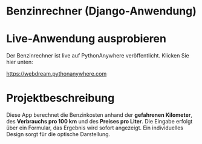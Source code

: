 # Benzinrechner (Django-Anwendung)

# Live-Anwendung ausprobieren

Der Benzinrechner ist live auf PythonAnywhere veröffentlicht. 
Klicken Sie hier unten:

https://webdream.pythonanywhere.com


# Projektbeschreibung
Diese App berechnet die Benzinkosten anhand der **gefahrenen Kilometer**, des **Verbrauchs pro 100 km** und des **Preises pro Liter**. Die Eingabe erfolgt über ein Formular, das Ergebnis wird sofort angezeigt. Ein individuelles Design sorgt für die optische Darstellung.
